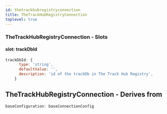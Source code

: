 ```yaml
---
id: thetrackhubregistryconnection
title: TheTrackHubRegistryConnection
toplevel: true
---
```







### TheTrackHubRegistryConnection - Slots
#### slot: trackDbId



```js
trackDbId: {
      type: 'string',
      defaultValue: '',
      description: 'id of the trackDb in The Track Hub Registry',
    }
```


## TheTrackHubRegistryConnection - Derives from




```js
baseConfiguration: baseConnectionConfig
```

 
